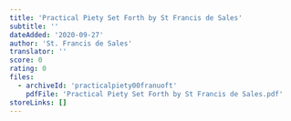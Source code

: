 ```yaml
---
title: 'Practical Piety Set Forth by St Francis de Sales'
subtitle: ''
dateAdded: '2020-09-27'
author: 'St. Francis de Sales'
translator: ''
score: 0
rating: 0
files:
  - archiveId: 'practicalpiety00franuoft'
    pdfFile: 'Practical Piety Set Forth by St Francis de Sales.pdf'
storeLinks: []
---
```



